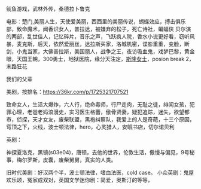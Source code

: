 

鱿鱼游戏，武林外传，桑德拉卜鲁克

电影：楚门,美丽人生，天使爱美丽，西西里的美丽传说，蝴蝶效应，搏击俱乐部，致命魔术，闻香识女人，普拉达，被嫌弃的松子，死亡诗社，蝙蝠侠 贝尔演的两部，乱世佳人，记忆碎片，音乐之声，飞跃疯人院，香水小说更好看，窃听风暴，麦克斯，后天，依然爱丽丝，达拉斯买家，洛城机密，谍影重重，变脸，断剑，小鬼当家，大佛普拉斯，美国丽人，战争之王，夜访吸血鬼，戏梦巴黎，黄金眼，天国王朝，300勇士，地狱医院，缘分天注定，[斯隆女士](https://movie.douban.com/subject/26703158/)，posion break 2，末路狂花

我们的父辈

美剧，按排名：https://36kr.com/p/1725321707521

致命女人，生活大爆炸，六人行，绝命毒师，行尸走肉，无耻之徒，绯闻女孩，犯罪心理，老爸老妈浪漫史，实习医生格蕾，傲骨贤妻，疑犯追踪，迷失，欲望都市，侦探，天才女友，废柴联盟，黑袍纠察队，我爱上的人是奇葩，十三个原因，穹顶之下，火线，波士顿法律，hero，心灵猎人，安眠书店，切尔诺贝利

英剧：

神探夏洛克，黑镜(s03e04)，唐顿，去他的世界，伦敦生活，傲慢与偏见，9号秘事，梅尔罗斯，皮囊，废柴舅舅，真实的人类。

旧时代美剧：好汉两个半，波士顿法律，嗜血法医，cold case。
小众英剧：鬼屋欢乐颂，冤家成双对，英国文学迷你剧：简爱，奥斯汀的等等，